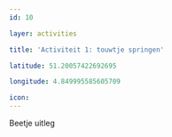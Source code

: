 ```yaml
---
id: 10

layer: activities

title: 'Activiteit 1: touwtje springen'

latitude: 51.20057422692695

longitude: 4.849995585605709

icon:
---
```


Beetje uitleg
